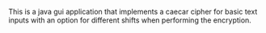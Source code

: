This is a java gui application that implements a caecar cipher for basic text inputs with an option for different shifts when performing the encryption.
